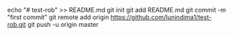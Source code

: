 echo "# test-rob" >> README.md
git init
git add README.md
git commit -m "first commit"
git remote add origin https://github.com/lunindima1/test-rob.git
git push -u origin master
